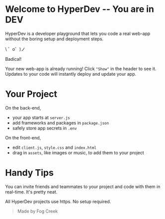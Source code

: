 # Welcome to HyperDev -- You are in DEV

HyperDev is a developer playground that lets you code a real web-app without the boring setup and deployment steps. 

\ ゜o゜)ノ

Badical!

Your new web-app is already running! Click `"Show"` in the header to see it. Updates to your code will instantly deploy and update your app.


# Your Project

On the back-end,
- your app starts at `server.js`
- add frameworks and packages in `package.json`
- safely store app secrets in `.env`

On the front-end,
- edit `client.js`, `style.css` and `index.html`
- drag in `assets`, like images or music, to add them to your project


# Handy Tips

You can invite friends and teammates to your project and code with them in real-time. It's pretty neat.

All HyperDev projects use https. No setup required.

> Made by Fog Creek
